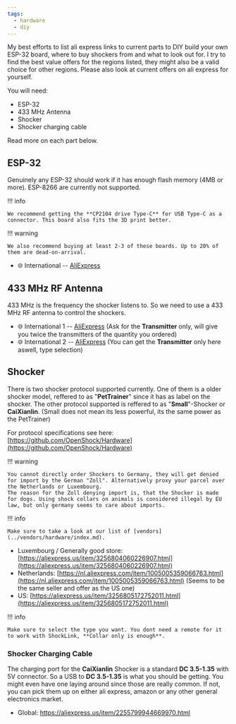 ```yaml
---
tags:
  - hardware
  - diy
---
```


My best efforts to list ali express links to current parts to DIY build your own ESP-32 board, where to buy shockers from and what to look out for.
I try to find the best value offers for the regions listed, they might also be a valid choice for other regions. Please also look at current offers on ali express for yourself.

You will need:
+ ESP-32
+ 433 MHz Antenna
+ Shocker
+ Shocker charging cable

Read more on each part below.

## ESP-32
Genuinely any ESP-32 should work if it has enough flash memory (4MB or more). ESP-8266 are currently not supported.

!!! info

    We recommend getting the **CP2104 drive Type-C** for USB Type-C as a connector. This board also fits the 3D print better.

!!! warning

    We also recommend buying at least 2-3 of these boards. Up to 20% of them are dead-on-arrival.


+ :globe_with_meridians: International -- [AliExpress](https://aliexpress.com/item/2251832671740023.html)


## 433 MHz RF Antenna
433 MHz is the frequency the shocker listens to. So we need to use a 433 MHz RF antenna to control the shockers.

+ :globe_with_meridians: International 1 -- [AliExpress](https://aliexpress.us/item/2251832634295432.html) (Ask for the **Transmitter** only, will give you twice the transmitters of the quantity you ordered)
+ :globe_with_meridians: International 2 -- [AliExpress](https://aliexpress.com/item/3256803835799897.html) (You can get the **Transmitter** only here aswell, type selection)


## Shocker
There is two shocker protocol supported currently. One of them is a older shocker model, reffered to as "**PetTrainer**" since it has as label on the shocker. The other protocol supported is reffered to as "**Small**"-Shocker or **CaiXianlin**. (Small does not mean its less powerful, its the same power as the PetTrainer)

For protocol specifications see here: [https://github.com/OpenShock/Hardware](https://github.com/OpenShock/Hardware)

!!! warning

    You cannot directly order Shockers to Germany, they will get denied for import by the German "Zoll". Alternatively proxy your parcel over the Netherlands or Luxembourg.  
    The reason for the Zoll denying import is, that the Shocker is made for dogs. Using shock collars on animals is considered illegal by EU law, but only germany seems to care about imports.  

!!! info

    Make sure to take a look at our list of [vendors](../vendors/hardware/index.md).

+ Luxembourg / Generally good store: [https://aliexpress.us/item/3256804060226907.html](https://aliexpress.us/item/3256804060226907.html)
+ Netherlands: [https://nl.aliexpress.com/item/1005005359066763.html](https://nl.aliexpress.com/item/1005005359066763.html) (Seems to be the same seller and offer as the US one)
+ US: [https://aliexpress.us/item/3256805172752011.html](https://aliexpress.us/item/3256805172752011.html)

!!! info

    Make sure to select the type you want. You dont need a remote for it to work with ShockLink, **Collar only is enough**.

### Shocker Charging Cable
The charging port for the **CaiXianlin** Shocker is a standard **DC 3.5-1.35** with 5V connector. So a USB to **DC 3.5-1.35** is what you should be getting.
You might even have one laying around since those are really common. If not, you can pick them up on either ali express, amazon or any other general electronics market.

+ Global: https://aliexpress.us/item/2255799944669970.html

